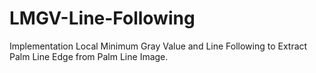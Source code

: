 # LMGV-Line-Following
Implementation Local Minimum Gray Value and Line Following to Extract Palm Line Edge from Palm Line Image.
